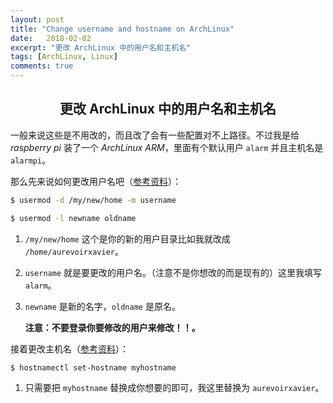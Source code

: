```yaml
---
layout: post
title: "Change username and hostname on ArchLinux"
date:   2018-02-02
excerpt: "更改 ArchLinux 中的用户名和主机名"
tags: [ArchLinux, Linux]
comments: true
---
```


<center><h2>更改 ArchLinux 中的用户名和主机名</h2></center>

<!--more-->

一般来说这些是不用改的，而且改了会有一些配置对不上路径。不过我是给 *raspberry pi* 装了一个 *ArchLinux ARM*，里面有个默认用户 `alarm` 并且主机名是 `alarmpi`。

那么先来说如何更改用户名吧（[参考资料](https://wiki.archlinux.org/index.php/Users_and_groups#Change_a_user.27s_login_name_or_home_directory)）：

```sh
$ usermod -d /my/new/home -m username

$ usermod -l newname oldname
```

1.  `/my/new/home` 这个是你的新的用户目录比如我就改成 `/home/aurevoirxavier`。

2.  `username` 就是要更改的用户名。（注意不是你想改的而是现有的）这里我填写 `alarm`。

3.  `newname` 是新的名字，`oldname` 是原名。

    **注意：不要登录你要修改的用户来修改！！。**

接着更改主机名（[参考资料](https://wiki.archlinux.org/index.php/Network_configuration#Set_the_hostname)）：

```sh
$ hostnamectl set-hostname myhostname
```

1.  只需要把 `myhostname` 替换成你想要的即可，我这里替换为 `aurevoirxavier`。